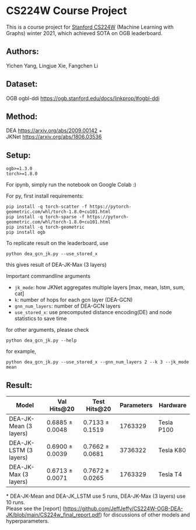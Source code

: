 # CS224W Course Project  
This is a course project for [Stanford CS224W](http://web.stanford.edu/class/cs224w/) (Machine Learning with Graphs) winter 2021, which achieved SOTA on OGB leaderboard.  
## Authors: 
Yichen Yang, Lingjue Xie, Fangchen Li  

## Dataset:  
OGB ogbl-ddi https://ogb.stanford.edu/docs/linkprop/#ogbl-ddi  

## Method:   
DEA https://arxiv.org/abs/2009.00142 +   
JKNet https://arxiv.org/abs/1806.03536  

## Setup: 
```
ogb>=1.3.0
torch>=1.8.0
```
For ipynb, simply run the notebook on Google Colab :)  
  
For py,
first install requirements:
```
pip install -q torch-scatter -f https://pytorch-geometric.com/whl/torch-1.8.0+cu101.html
pip install -q torch-sparse -f https://pytorch-geometric.com/whl/torch-1.8.0+cu101.html
pip install -q torch-geometric
pip install ogb
```

To replicate result on the leaderboard, use
```
python dea_gcn_jk.py --use_stored_x
```
this gives result of DEA-JK-Max (3 layers)  

Important commandline arguments
- `jk_mode`: how JKNet aggregates multiple layers [max, mean, lstm, sum, cat]
- `k`: number of hops for each gcn layer (DEA-GCN)
- `gnn_num_layers`: number of DEA-GCN layers
- `use_stored_x`: use precomputed distance encoding(DE) and node statistics to save time

for other arguments, please check
```
python dea_gcn_jk.py --help
```

for example,
```
python dea_gcn_jk.py --use_stored_x --gnn_num_layers 2 --k 3 --jk_mode mean
```

## Result:   

| Model       | Val Hits@20     | Test Hits@20    | Parameters | Hardware   |
| ------------|-----------------| ----------------|------------|------------|
| DEA-JK-Mean (3 layers) | 0.6885 ± 0.0048 | 0.7133 ± 0.1519 | 1763329    | Tesla P100 |
| DEA-JK-LSTM (3 layers) | 0.6900 ± 0.0039 | 0.7662 ± 0.0681 | 3736322    | Tesla K80  |
| DEA-JK-Max  (3 layers) | 0.6713 ± 0.0071 | 0.7672 ± 0.0265 | 1763329    | Tesla T4   |

\* DEA-JK-Mean and DEA-JK_LSTM use 5 runs, DEA-JK-Max (3 layers) use 10 runs.  
Please see the [report] (https://github.com/JeffJeffy/CS224W-OGB-DEA-JK/blob/main/CS224w_final_report.pdf) for discussions of other models and hyperparameters.   

 
